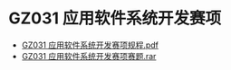 # GZ031 应用软件系统开发赛项

- [GZ031 应用软件系统开发赛项规程.pdf](https://chinaskills-jsw.oss-cn-beijing.aliyuncs.com/2023nssxgzs8/20230510204302331.pdf)
- [GZ031 应用软件系统开发赛项赛题.rar](https://chinaskills-jsw.oss-cn-beijing.aliyuncs.com/2023nssxgzs8/20230510204811187.rar)